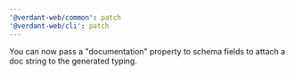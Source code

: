 ```yaml
---
'@verdant-web/common': patch
'@verdant-web/cli': patch
---
```


You can now pass a "documentation" property to schema fields to attach a doc string to the generated typing.
